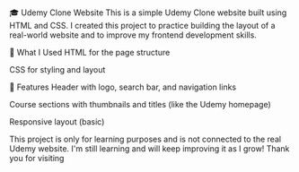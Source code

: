 🎓 Udemy Clone Website
This is a simple Udemy Clone website built using HTML and CSS. I created this project to practice building the layout of a real-world website and to improve my frontend development skills.

🔧 What I Used
HTML for the page structure

CSS for styling and layout

📄 Features
Header with logo, search bar, and navigation links

Course sections with thumbnails and titles (like the Udemy homepage)

Responsive layout (basic)

This project is only for learning purposes and is not connected to the real Udemy website. I'm still learning and will keep improving it as I grow!
Thank you for visiting
